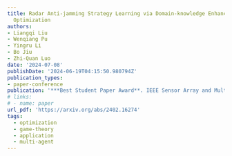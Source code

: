 ```yaml
---
title: Radar Anti-jamming Strategy Learning via Domain-knowledge Enhanced Online Convex
  Optimization
authors:
- Liangqi Liu
- Wenqiang Pu
- Yingru Li
- Bo Jiu
- Zhi-Quan Luo
date: '2024-07-08'
publishDate: '2024-06-19T04:15:50.980794Z'
publication_types:
- paper-conference
publication: '***Best Student Paper Award**. IEEE Sensor Array and Multichannel Signal Processing Workshop (**SAM**)*'
# links:
# - name: paper
url_pdf: 'https://arxiv.org/abs/2402.16274'
tags:
  - optimization
  - game-theory
  - application
  - multi-agent
---
```

